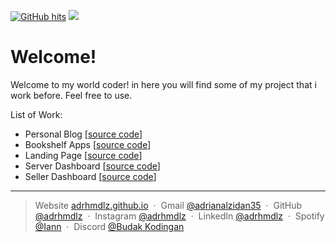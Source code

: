 <a href="https://github.com/adrhmdlz/adrhmdlz.github.io" target="_blank"><img alt="GitHub hits" src="https://img.shields.io/github/last-commit/adrhmdlz/adrhmdlz.github.io?label=repo%20updated"></a> <img src="https://img.shields.io/badge/Made%20with-Markdown-1f425f.svg"></img>

# Welcome!

Welcome to my world coder! in here you will find some of my project that i work before. Feel free to use.

List of Work:
- Personal Blog [[source code](https://github.com/adrhmdlz/adrhmdlz.github.io/tree/master/project/ablog-page)]
- Bookshelf Apps [[source code](https://github.com/adrhmdlz/adrhmdlz.github.io/tree/master/project/bookshelf-apps)]
- Landing Page [[source code](https://github.com/adrhmdlz/adrhmdlz.github.io/tree/master/project/landing-page-dicoding)]
- Server Dashboard [[source code](https://github.com/adrhmdlz/agent-dashboard)]
- Seller Dashboard [[source code](https://github.com/adrhmdlz/agent-dashboard)]

<!-- You can also see some demo of my project -->

---

> Website [adrhmdlz.github.io](https://adrhmdlz.github.io) &nbsp;&middot;&nbsp;
> Gmail [@adrianalzidan35](mailto:adrianalzidan35@gmail.com) &nbsp;&middot;&nbsp;
> GitHub [@adrhmdlz](https://github.com/adrhmdlz) &nbsp;&middot;&nbsp;
> Instagram [@adrhmdlz](https://instagram.com/adrhmdlz) &nbsp;&middot;&nbsp;
> LinkedIn [@adrhmdlz](https://www.linkedin.com/in/adrhmdlz/) &nbsp;&middot;&nbsp;
> Spotify [@Iann](https://open.spotify.com/playlist/0nhR1T67UUSqu4EHYWvAbY?si=c95f6fd6d5b34b04) &nbsp;&middot;&nbsp;
> Discord [@Budak Kodingan](https://discord.gg/UFJvHbSt6G)